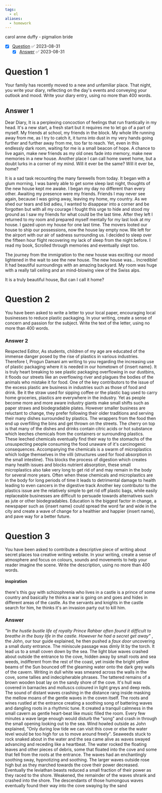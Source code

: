 ```yaml
---
tags:
  - el
aliases:
  - homework
---
```

carol anne duffy - pigmalion bride
- [x] [Question](#question) ✅ 2023-08-31
	- [x] [Answer](#answer) ✅ 2023-08-31
# Question 1
Your family has recently moved to a new and unfamiliar place. That night, you write your diary, reflecting on the day's events and conveying your outlook and mood. Write your diary entry, using no more than 400 words.


## Answer 1
Dear Diary,
It is a perplexing concoction of feelings that run frantically in my head. It's a new start, a fresh start but it requires me to let go of a part of myself. My friends at school, my friends in the block. My whole life running away from me, as I try to catch it, it turns into dust in my very hands going further and further away from me, too far to reach. Yet, even in this endlessly dark room, waiting for me is a small beacon of hope. A chance to live again, make new friends as my old ones fade into memory, make new memories in a new house. Another place I can call home sweet home, but a doubt lurks in a corner of my mind. Will it ever be the same? Will it ever be, home? 

It is a sad task recounting the many farewells from today. It began with a glum morning, I was barely able to get some sleep last night, thoughts of the new house kept me awake. I began my day no different than every other. Awaiting my presence were my friends. Friends I may never see again, because I was going away, leaving my home, my country. As we shed our tears and bid adieu, I wanted to disappear into a corner and be forgotten but with all my courage I fought this urge to hide and stood my ground as I saw my friends for what could be the last time. After they left I returned to my room and prepared myself mentally for my last look at my house. I gazed upon my house for one last time. The movers looted our house to ship our possessions, now the house lay empty now. We left for the airport with our air of sadness surrounding us. I decided to sleep over the fifteen hour flight recovering my lack of sleep from the night before. I read my book, Scrolled through memories and eventually slept too.  

The journey from the immigration to the new house was exciting our mood lightened in the wait to see the new house. The new house was... Incredible! It had beautiful surroundings with an amazing backyard. My room was huge with a really tall ceiling and an mind-blowing view of the Swiss alps.

It is a truly beautiful house, But can I call it home?

# Question 2
You have been asked to write a letter to your local paper, encouraging local businesses to reduce plastic packaging. In your writing, create a sense of concern and passion for the subject. Write the text of the letter, using no more than 400 words.
### Answer 2
Respected Editor,
As students, children of my age are educated of the immense danger posed by the rise of plastics in various industries. Therefore I, Progun Damani am writing to you regarding the increasing use of plastic packaging where it is needed in our hometown of {insert name}. It is truly heart breaking to see plastic packaging overflowing in our dustbins, it floods our streets like an overflowing river and plagues the bodies of the animals who mistake it for food. 
One of the key contributors to the issue of the excess plastic are business in industries such as those of food and drink. Be it the straw used for sipping coffee or the plastic bag used to carry home groceries, plastics are everywhere in the industry. Yet as people become more and more aware industry giants make small shifts such as paper straws and biodegradable plates. However smaller business are reluctant to change, they prefer following their older traditions and serving their many dishes surrounded by plastics. The wrappers from the food then end up overfilling the bins and get thrown on the streets. The cherry on top is that many of the dishes and drinks contain citric acids or hot substance which leeches chemicals from the containers or surrounding plastics. These leeched chemicals eventually find their way to the stomachs of the unsuspecting people consuming the food unaware of it's carcinogenic consequences. 
Accompanying the chemicals is a swarm of microplastics which lodge themselves in the villi (structures used for food absorption in the small intestine). This blocks the process of digestion which creates many health issues and blocks nutrient absorption, these small microplastics also take very long to get rid of and may remain in the body for several more years. 
Often when these chemicals and microplastics are in the body for long periods of time it leads to detrimental damage to health leading to even cancers in the digestive track
Another key contributor to the plastics issue are the relatively simple to get rid off plastic bags, while easily replaceable businesses are difficult to persuade towards alternatives such as jute or other biodegradables. 
Education is the biggest factor in change, a newspaper such as {insert name} could spread the word far and wide in the city and create a wave of change for a healthier and happier {insert name}, and pave way for a better future.
# Question 3 
You have been asked to contribute a descriptive piece of writing about secret places toa creative writing website. In your writing, create a sense of atmosphere and focus on colours, sounds and movements to help your reader imagine the scene. Write the description, using no more than 400 words.
#### inspiration
there's this guy with schizophrenia who lives in a castle is a prince of some country and basically he thinks a war is going on and goes and hides in different areas of the castle. As the servants and knights in the castle search for him, he thinks it's an invasion party out to kill him.
### Answer
*"In the hustle bustle life of royalty Prince Rahbar often found it difficult to breathe in the busy life in the castle. However he had a secret get away"* , the John, our tour guide explained, he then pushed a *faux door* uncovering a small dusty entrance. The miniscule passage was dimly lit by the torch. It lead us to a small coven down by the sea. 
The light blue waves crashed about outside the entrance to the cove, hidden away by small roots and sea weeds, indifferent from the rest of the coast, yet inside the bright yellow beams of the Sun bounced off the gleaming water onto the dark grey walls of the cavern. Writing in dull white was smeared across the walls in the cove, some tallies and indecipherable phrases. The tattered remains of a brown wooden boat lay on the sandy shore of the cove. It's hull was covered in barnacles and molluscs coloured in light greys and deep reds. 
The sound of distant waves crashing in the distance rang inside masking the mellow moans of the gentle waves in the coven itself.  The roots and wines rustled at the entrance creating a soothing song of battering waves and dangling roots in a rhythmic tune. It created a tranquil calmness in the small cavern as gentle heart-beat like music filled the room. Every few minutes a wave large enough would disturb the "song" and crash in through the small opening looking out to the sea. Wind howled outside as John explained, "Only during low tide we can visit this cove or else the water level would be too high for us to move around freely". 
Seaweeds stuck to rock snaked about in the water and the sea came alive as waves swayed advancing and receding like a heartbeat. The water rocked the floating leaves and other pieces of debris, some that floated into the cove and some that fell from the roots at the entrance. The waves had an enchantingly soothing sway, hypnotizing and soothing. 
The larger waves outside rose high but as they marched towards the cove their power decreased. Eventually the leviathan beasts reduced a small fraction of their power as they raced to the shore. Weakened, the remainder of the waves shrank and crashed into the shore. The descendants of those humongous waves eventually found their way into the cove swaying by the sand 